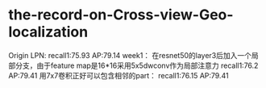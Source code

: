 # the-record-on-Cross-view-Geo-localization
Origin LPN:
recall1:75.93 AP:79.14
week1：
在resnet50的layer3后加入一个局部分支，由于feature map是16*16采用5x5dwconv作为局部注意力
recall1:76.2 AP:79.41
用7x7卷积正好可以包含相邻的part：
recall1:76.15 AP:79.41

